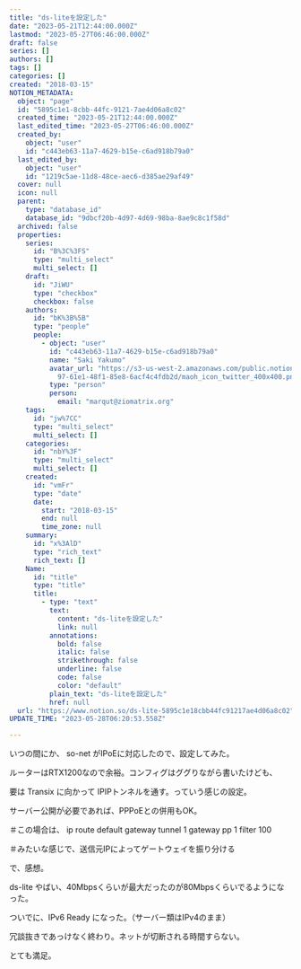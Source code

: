 ```yaml
---
title: "ds-liteを設定した"
date: "2023-05-21T12:44:00.000Z"
lastmod: "2023-05-27T06:46:00.000Z"
draft: false
series: []
authors: []
tags: []
categories: []
created: "2018-03-15"
NOTION_METADATA:
  object: "page"
  id: "5895c1e1-8cbb-44fc-9121-7ae4d06a8c02"
  created_time: "2023-05-21T12:44:00.000Z"
  last_edited_time: "2023-05-27T06:46:00.000Z"
  created_by:
    object: "user"
    id: "c443eb63-11a7-4629-b15e-c6ad918b79a0"
  last_edited_by:
    object: "user"
    id: "1219c5ae-11d8-48ce-aec6-d385ae29af49"
  cover: null
  icon: null
  parent:
    type: "database_id"
    database_id: "9dbcf20b-4d97-4d69-98ba-8ae9c8c1f58d"
  archived: false
  properties:
    series:
      id: "B%3C%3FS"
      type: "multi_select"
      multi_select: []
    draft:
      id: "JiWU"
      type: "checkbox"
      checkbox: false
    authors:
      id: "bK%3B%5B"
      type: "people"
      people:
        - object: "user"
          id: "c443eb63-11a7-4629-b15e-c6ad918b79a0"
          name: "Saki Yakumo"
          avatar_url: "https://s3-us-west-2.amazonaws.com/public.notion-static.com/3ad1c4\
            97-61e1-48f1-85e8-6acf4c4fdb2d/maoh_icon_twitter_400x400.png"
          type: "person"
          person:
            email: "marqut@ziomatrix.org"
    tags:
      id: "jw%7CC"
      type: "multi_select"
      multi_select: []
    categories:
      id: "nbY%3F"
      type: "multi_select"
      multi_select: []
    created:
      id: "vmFr"
      type: "date"
      date:
        start: "2018-03-15"
        end: null
        time_zone: null
    summary:
      id: "x%3AlD"
      type: "rich_text"
      rich_text: []
    Name:
      id: "title"
      type: "title"
      title:
        - type: "text"
          text:
            content: "ds-liteを設定した"
            link: null
          annotations:
            bold: false
            italic: false
            strikethrough: false
            underline: false
            code: false
            color: "default"
          plain_text: "ds-liteを設定した"
          href: null
  url: "https://www.notion.so/ds-lite-5895c1e18cbb44fc91217ae4d06a8c02"
UPDATE_TIME: "2023-05-28T06:20:53.558Z"

---
```

<link rel="stylesheet" href="https://cdn.jsdelivr.net/npm/katex@0.16.2/dist/katex.min.css" integrity="sha384-bYdxxUwYipFNohQlHt0bjN/LCpueqWz13HufFEV1SUatKs1cm4L6fFgCi1jT643X" crossorigin="anonymous">


いつの間にか、 so-net がIPoEに対応したので、設定してみた。


ルーターはRTX1200なので余裕。コンフィグはググりながら書いたけども、


要は Transix に向かって IPIPトンネルを通す。っていう感じの設定。


サーバー公開が必要であれば、PPPoEとの併用もOK。


＃この場合は、 ip route default gateway tunnel 1 gateway pp 1 filter 100


＃みたいな感じで、送信元IPによってゲートウェイを振り分ける


で、感想。


ds-lite やばい、40Mbpsくらいが最大だったのが80Mbpsくらいでるようになった。


ついでに、IPv6 Ready になった。（サーバー類はIPv4のまま）


冗談抜きであっけなく終わり。ネットが切断される時間すらない。


とても満足。

